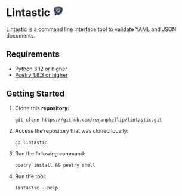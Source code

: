 # Lintastic <img src="./assets/lintastic-logo.png" alt="Lintastic logo" width="30"/>

Lintastic is a command line interface tool to validate YAML and JSON documents.

## Requirements

- [Python 3.12 or higher](https://www.python.org/downloads/)
- [Poetry 1.8.3 or higher](https://python-poetry.org/docs/#installation)

## Getting Started

1. Clone this **repository**:

    ```shell
    git clone https://github.com/renanphellip/lintastic.git
    ```

2. Access the repository that was cloned locally:

    ```shell
    cd lintastic
    ```

3. Run the following command:

    ```shell
    poetry install && poetry shell
    ```

4. Run the tool:

    ```shell
    lintastic --help
    ```

